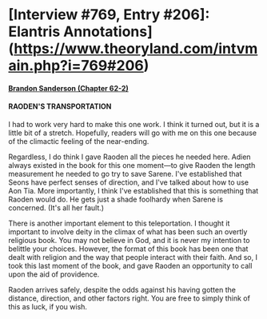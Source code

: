 # [Interview #769, Entry #206]: Elantris Annotations](https://www.theoryland.com/intvmain.php?i=769#206)

#### [Brandon Sanderson (Chapter 62-2)](http://www.brandonsanderson.com/annotation/91/Elantris-Chapter-62-2)

#### RAODEN'S TRANSPORTATION

I had to work very hard to make this one work. I think it turned out, but it is a little bit of a stretch. Hopefully, readers will go with me on this one because of the climactic feeling of the near-ending.

Regardless, I do think I gave Raoden all the pieces he needed here. Adien always existed in the book for this one moment—to give Raoden the length measurement he needed to go try to save Sarene. I've established that Seons have perfect senses of direction, and I've talked about how to use Aon Tia. More importantly, I think I've established that this is something that Raoden would do. He gets just a shade foolhardy when Sarene is concerned. (It's all her fault.)

There is another important element to this teleportation. I thought it important to involve deity in the climax of what has been such an overtly religious book. You may not believe in God, and it is never my intention to belittle your choices. However, the format of this book has been one that dealt with religion and the way that people interact with their faith. And so, I took this last moment of the book, and gave Raoden an opportunity to call upon the aid of providence.

Raoden arrives safely, despite the odds against his having gotten the distance, direction, and other factors right. You are free to simply think of this as luck, if you wish.

